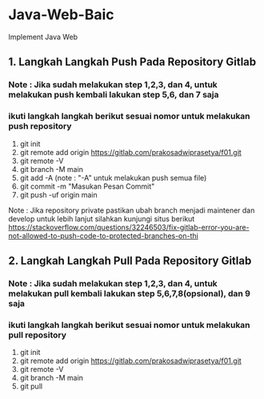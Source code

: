 # Java-Web-Baic
Implement Java Web

## 1. Langkah Langkah Push Pada Repository Gitlab

### Note : Jika sudah melakukan step 1,2,3, dan 4, untuk melakukan push kembali lakukan step 5,6, dan 7 saja
### ikuti langkah langkah berikut sesuai nomor untuk melakukan push repository

1. git init
2. git remote add origin https://gitlab.com/prakosadwiprasetya/f01.git
3. git remote -V
4. git branch -M main
5. git add -A (note : "-A" untuk melakukan push semua file)
6. git commit -m "Masukan Pesan Commit"
7. git push -uf origin main

Note : Jika repository private pastikan ubah branch menjadi maintener dan develop
untuk lebih lanjut silahkan kunjungi situs berikut
https://stackoverflow.com/questions/32246503/fix-gitlab-error-you-are-not-allowed-to-push-code-to-protected-branches-on-thi

## 2. Langkah Langkah Pull Pada Repository Gitlab

### Note : Jika sudah melakukan step 1,2,3, dan 4, untuk melakukan pull kembali lakukan step 5,6,7,8(opsional), dan 9 saja
### ikuti langkah langkah berikut sesuai nomor untuk melakukan pull repository

1. git init
2. git remote add origin https://gitlab.com/prakosadwiprasetya/f01.git
3. git remote -V
4. git branch -M main
5. git pull

